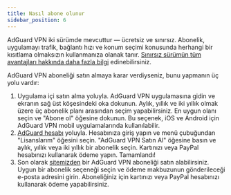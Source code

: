 ```yaml
---
title: Nasıl abone olunur
sidebar_position: 6
---
```


AdGuard VPN iki sürümde mevcuttur — ücretsiz ve sınırsız. Abonelik, uygulamayı trafik, bağlantı hızı ve konum seçimi konusunda herhangi bir kısıtlama olmaksızın kullanmanıza olanak tanır. [Sınırsız sürümün tüm avantajları hakkında daha fazla bilgi](free-vs-unlimited.md) edinebilirsiniz.

AdGuard VPN aboneliği satın almaya karar verdiyseniz, bunu yapmanın üç yolu vardır:

1. Uygulama içi satın alma yoluyla. AdGuard VPN uygulamasına gidin ve ekranın sağ üst köşesindeki oka dokunun. Aylık, yıllık ve iki yıllık olmak üzere üç abonelik planı arasından seçim yapabilirsiniz. En uygun olanı seçin ve "Abone ol" öğesine dokunun. Bu seçenek, iOS ve Android için AdGuard VPN mobil uygulamalarında kullanılabilir.
2. [AdGuard hesabı](https://my.adguard.com/main.html) yoluyla. Hesabınıza giriş yapın ve menü çubuğundan "Lisanslarım" öğesini seçin. "AdGuard VPN Satın Al" öğesine basın ve aylık, yıllık veya iki yıllık bir abonelik seçin. Kartınızı veya PayPal hesabınızı kullanarak ödeme yapın. Tamamlandı!
3. Son olarak [sitemizden](https://adguard-vpn.com/license.html) bir AdGuard VPN aboneliği satın alabilirsiniz. Uygun bir abonelik seçeneği seçin ve ödeme makbuzunun gönderileceği e-posta adresini girin. Aboneliğiniz için kartınızı veya PayPal hesabınızı kullanarak ödeme yapabilirsiniz.